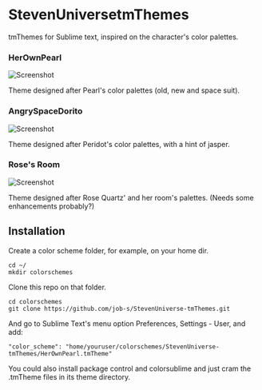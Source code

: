 # StevenUniversetmThemes

tmThemes for Sublime text, inspired on the character's color palettes.

### HerOwnPearl
![Screenshot](http://i.imgur.com/zTJc6uD.png)

Theme designed after Pearl's color palettes (old, new and space suit).

### AngrySpaceDorito
![Screenshot](http://i.imgur.com/92tcIi2.png)

Theme designed after Peridot's color palettes, with a hint of jasper.

### Rose's Room
![Screenshot](http://i.imgur.com/3oLhZKX.png)

Theme designed after Rose Quartz' and her room's palettes. (Needs some enhancements probably?)


## Installation

Create a color scheme folder, for example, on your home dir.

	cd ~/
	mkdir colorschemes

Clone this repo on that folder.

	cd colorschemes
	git clone https://github.com/job-s/StevenUniverse-tmThemes.git

And go to Sublime Text's menu option Preferences, Settings - User, and add:

	"color_scheme": "home/youruser/colorschemes/StevenUniverse-tmThemes/HerOwnPearl.tmTheme"

You could also install package control and colorsublime and just cram the .tmTheme files in its theme directory.
